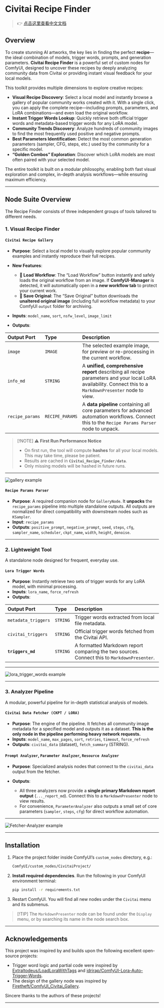 # Civitai Recipe Finder

> 👉 [点击这里查看中文文档](./README_ZH.md)

## Overview

To create stunning AI artworks, the key lies in finding the perfect **recipe**—the ideal combination of models, trigger words, prompts, and generation parameters. **Civitai Recipe Finder** is a powerful set of custom nodes for ComfyUI, designed to uncover these recipes by deeply analyzing community data from Civitai or providing instant visual feedback for your local models.

This toolkit provides multiple dimensions to explore creative recipes:

* **Visual Recipe Discovery**: Select a local model and instantly browse a gallery of popular community works created with it. With a single click, you can apply the complete recipe—including prompts, parameters, and LoRA combinations—and even load the original workflow.
* **Instant Trigger Words Lookup**: Quickly retrieve both official trigger words and metadata-based trigger words for any LoRA model.
* **Community Trends Discovery**: Analyze hundreds of community images to find the most frequently used positive and negative prompts.
* **Best Parameters Identification**: Detect the most common generation parameters (sampler, CFG, steps, etc.) used by the community for a specific model.
* **“Golden Combos” Exploration**: Discover which LoRA models are most often paired with your selected model.

The entire toolkit is built on a modular philosophy, enabling both fast visual exploration and complex, in-depth analysis workflows—while ensuring maximum efficiency.

---

## Node Suite Overview

The Recipe Finder consists of three independent groups of tools tailored to different needs.

### 1. Visual Recipe Finder

#### `Civitai Recipe Gallery`

* **Purpose**: Select a local model to visually explore popular community examples and instantly reproduce their full recipes.
* **New Features**:

  * **🚀 Load Workflow**: The “Load Workflow” button instantly and safely loads the original workflow from an image. If **ComfyUI-Manager** is detected, it will automatically open in a **new workflow tab** to protect your current work.
  * **💾 Save Original**: The “Save Original” button downloads the **unaltered original image** (including full workflow metadata) to your ComfyUI `output` folder for archiving.
* **Inputs**: `model_name`, `sort`, `nsfw_level`, `image_limit`
* **Outputs**:

| Output Port     | Type            | Description                                                                                                                                                |
| :-------------- | :-------------- | :--------------------------------------------------------------------------------------------------------------------------------------------------------- |
| `image`         | `IMAGE`         | The selected example image, for preview or re-processing in the current workflow.                                                                          |
| `info_md`       | `STRING`        | A **unified, comprehensive report** describing all recipe parameters and your local LoRA availability. Connect this to a `MarkdownPresenter` node to view. |
| `recipe_params` | `RECIPE_PARAMS` | A **data pipeline** containing all core parameters for advanced automation workflows. Connect this to the `Recipe Params Parser` node to unpack.           |

> \[!NOTE]
> ⚠️ **First Run Performance Notice**
>
> * On first run, the tool will compute **hashes** for all your local models. This may take time, please be patient.
> * Results are cached in **`Civitai_Recipe_Finder/data`**.
> * Only missing models will be hashed in future runs.

---

![gallery example](./image/gallery.png)

#### `Recipe Params Parser`

* **Purpose**: A required companion node for `GalleryNode`. It **unpacks** the `recipe_params` pipeline into multiple standalone outputs. All outputs are normalized for direct compatibility with downstream nodes such as `KSampler`.
* **Input**: `recipe_params`
* **Outputs**: `positive_prompt`, `negative_prompt`, `seed`, `steps`, `cfg`, `sampler_name`, `scheduler`, `ckpt_name`, `width`, `height`, `denoise`.

---

### 2. Lightweight Tool

A standalone node designed for frequent, everyday use.

#### `Lora Trigger Words`

* **Purpose**: Instantly retrieve two sets of trigger words for any LoRA model, with minimal processing.
* **Inputs**: `lora_name`, `force_refresh`
* **Outputs**:

| Output Port         | Type     | Description                                                                                 |
| :------------------ | :------- | :------------------------------------------------------------------------------------------ |
| `metadata_triggers` | `STRING` | Trigger words extracted from local file metadata.                                           |
| `civitai_triggers`  | `STRING` | Official trigger words fetched from the Civitai API.                                        |
| **`triggers_md`**   | `STRING` | A formatted Markdown report comparing the two sources. Connect this to `MarkdownPresenter`. |

---

![lora\_trigger\_words example](./image/lora_trigger_words.png)

---

### 3. Analyzer Pipeline

A modular, powerful pipeline for in-depth statistical analysis of models.

#### `Civitai Data Fetcher (CKPT / LORA)`

* **Purpose**: The engine of the pipeline. It fetches all community image metadata for a specified model and outputs it as a dataset. **This is the only node in the pipeline performing heavy network requests.**
* **Inputs**: `model_name`, `max_pages`, `sort`, `retries`, `timeout`, `force_refresh`
* **Outputs**: `civitai_data` (dataset), `fetch_summary` (STRING).

#### `Prompt Analyzer`, `Parameter Analyzer`, `Resource Analyzer`

* **Purpose**: Specialized analysis nodes that connect to the `civitai_data` output from the fetcher.
* **Outputs**:

  * All three analyzers now provide a **single primary Markdown report output** (`..._report_md`). Connect this to a `MarkdownPresenter` node to view results.
  * For convenience, `ParameterAnalyzer` also outputs a small set of core parameters (`sampler`, `steps`, `cfg`) for direct workflow automation.

---

![Fetcher-Analyzer example](./image/F-A_workflow.png)

---

## Installation

1. Place the project folder inside ComfyUI’s `custom_nodes` directory, e.g.:

   ```bash
   ComfyUI/custom_nodes/CivitaiProject/
   ```
2. **Install required dependencies**. Run the following in your ComfyUI environment terminal:

   ```bash
   pip install -r requirements.txt
   ```
3. Restart ComfyUI. You will find all new nodes under the `Civitai` menu and its submenus.

> \[!TIP]
> The `MarkdownPresenter` node can be found under the `Display` menu, or by searching its name in the node search box.

---

## Acknowledgements

This project was inspired by and builds upon the following excellent open-source projects:

* Trigger word logic and partial code were inspired by [Extraltodeus/LoadLoraWithTags](https://github.com/Extraltodeus/LoadLoraWithTags) and [idrirap/ComfyUI-Lora-Auto-Trigger-Words](https://github.com/idrirap/ComfyUI-Lora-Auto-Trigger-Words).
* The design of the gallery node was inspired by [Firetheft/ComfyUI\_Civitai\_Gallery](https://github.com/Firetheft/ComfyUI_Civitai_Gallery).

Sincere thanks to the authors of these projects!

---